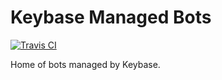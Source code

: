 # Keybase Managed Bots

[![Travis CI](https://travis-ci.org/keybase/managed-bots.svg?branch=master)](https://travis-ci.org/keybase/managed-bots)

Home of bots managed by Keybase.
